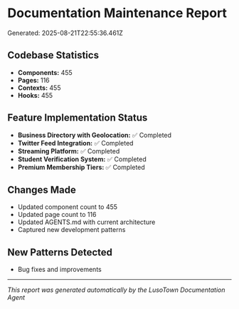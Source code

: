 # Documentation Maintenance Report
Generated: 2025-08-21T22:55:36.461Z

## Codebase Statistics
- **Components:** 455
- **Pages:** 116
- **Contexts:** 455
- **Hooks:** 455

## Feature Implementation Status
- **Business Directory with Geolocation:** ✅ Completed
- **Twitter Feed Integration:** ✅ Completed
- **Streaming Platform:** ✅ Completed
- **Student Verification System:** ✅ Completed
- **Premium Membership Tiers:** ✅ Completed

## Changes Made
- Updated component count to 455
- Updated page count to 116
- Updated AGENTS.md with current architecture
- Captured new development patterns

## New Patterns Detected
- Bug fixes and improvements

---
*This report was generated automatically by the LusoTown Documentation Agent*

